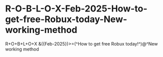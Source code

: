 # R-O-B-L-O-X-Feb-2025-How-to-get-free-Robux-today-New-working-method
R+O+B+L+O+X &amp;({Feb-2025})>=(^How to get free Robux today!^)@^New working method
